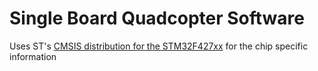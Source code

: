 # Single Board Quadcopter Software

Uses ST's [CMSIS distribution for the STM32F427xx](http://www.st.com/en/embedded-software/stsw-stm32065.html) for the chip specific information



